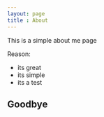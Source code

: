 ```yaml
---
layout: page
title : About
---
```


This is a simple about me page 

Reason:
- its great
- its simple 
- its a test 

## Goodbye 
